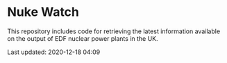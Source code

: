 # Nuke Watch

This repository includes code for retrieving the latest information available on the output of EDF nuclear power plants in the UK.

Last updated: 2020-12-18 04:09